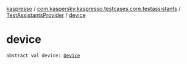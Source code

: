 [kaspresso](../../index.md) / [com.kaspersky.kaspresso.testcases.core.testassistants](../index.md) / [TestAssistantsProvider](index.md) / [device](./device.md)

# device

`abstract val device: `[`Device`](../../com.kaspersky.kaspresso.device/-device/index.md)